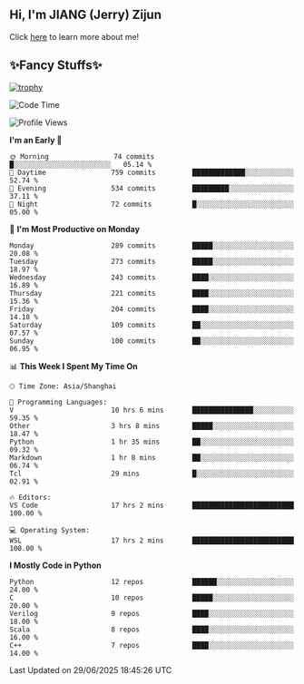 ## Hi, I'm JIANG (Jerry) Zijun

Click [here](https://jzjerry.github.io/about/) to learn more about me!

## ✨Fancy Stuffs✨
[![trophy](https://github-profile-trophy.vercel.app/?username=jzjerry&theme=onedark)](https://github.com/ryo-ma/github-profile-trophy)
<!--START_SECTION:waka-->
![Code Time](http://img.shields.io/badge/Code%20Time-1%2C380%20hrs%208%20mins-blue)

![Profile Views](http://img.shields.io/badge/Profile%20Views-0-blue)

**I'm an Early 🐤** 

```text
🌞 Morning                74 commits          █░░░░░░░░░░░░░░░░░░░░░░░░   05.14 % 
🌆 Daytime                759 commits         █████████████░░░░░░░░░░░░   52.74 % 
🌃 Evening                534 commits         █████████░░░░░░░░░░░░░░░░   37.11 % 
🌙 Night                  72 commits          █░░░░░░░░░░░░░░░░░░░░░░░░   05.00 % 
```
📅 **I'm Most Productive on Monday** 

```text
Monday                   289 commits         █████░░░░░░░░░░░░░░░░░░░░   20.08 % 
Tuesday                  273 commits         █████░░░░░░░░░░░░░░░░░░░░   18.97 % 
Wednesday                243 commits         ████░░░░░░░░░░░░░░░░░░░░░   16.89 % 
Thursday                 221 commits         ████░░░░░░░░░░░░░░░░░░░░░   15.36 % 
Friday                   204 commits         ████░░░░░░░░░░░░░░░░░░░░░   14.18 % 
Saturday                 109 commits         ██░░░░░░░░░░░░░░░░░░░░░░░   07.57 % 
Sunday                   100 commits         ██░░░░░░░░░░░░░░░░░░░░░░░   06.95 % 
```


📊 **This Week I Spent My Time On** 

```text
🕑︎ Time Zone: Asia/Shanghai

💬 Programming Languages: 
V                        10 hrs 6 mins       ███████████████░░░░░░░░░░   59.35 % 
Other                    3 hrs 8 mins        █████░░░░░░░░░░░░░░░░░░░░   18.47 % 
Python                   1 hr 35 mins        ██░░░░░░░░░░░░░░░░░░░░░░░   09.32 % 
Markdown                 1 hr 8 mins         ██░░░░░░░░░░░░░░░░░░░░░░░   06.74 % 
Tcl                      29 mins             █░░░░░░░░░░░░░░░░░░░░░░░░   02.91 % 

🔥 Editors: 
VS Code                  17 hrs 2 mins       █████████████████████████   100.00 % 

💻 Operating System: 
WSL                      17 hrs 2 mins       █████████████████████████   100.00 % 
```

**I Mostly Code in Python** 

```text
Python                   12 repos            ██████░░░░░░░░░░░░░░░░░░░   24.00 % 
C                        10 repos            █████░░░░░░░░░░░░░░░░░░░░   20.00 % 
Verilog                  9 repos             ████░░░░░░░░░░░░░░░░░░░░░   18.00 % 
Scala                    8 repos             ████░░░░░░░░░░░░░░░░░░░░░   16.00 % 
C++                      7 repos             ████░░░░░░░░░░░░░░░░░░░░░   14.00 % 
```




 Last Updated on 29/06/2025 18:45:26 UTC
<!--END_SECTION:waka-->
